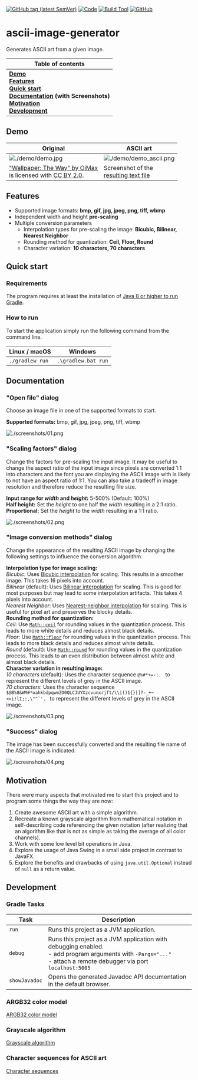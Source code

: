 [![GitHub tag (latest SemVer)](https://img.shields.io/github/v/tag/ennoxhd/ascii-image-generator?include_prereleases&label=version&sort=semver)](https://github.com/ennoxhd/ascii-image-generator/tags)
[![Code](https://img.shields.io/badge/code-Java%2015-blue)](https://jdk.java.net/15/)
[![Build Tool](https://img.shields.io/badge/build%20tool-Gradle%206.8.3-yellow)](https://gradle.org/releases/)
[![GitHub](https://img.shields.io/github/license/ennoxhd/ascii-image-generator)](https://opensource.org/licenses/MIT)

# ascii-image-generator
Generates ASCII art from a given image.

| **Table of contents** |
| --------------------- |
| **[Demo](#demo)**<br />**[Features](#features)**<br />**[Quick start](#quick-start)**<br />**[Documentation](#documentation) (with Screenshots)**<br />**[Motivation](#motivation)**<br />**[Development](#development)** |

## Demo
| Original | ASCII art |
| -------- | --------- |
| ![./demo/demo.jpg](./demo/demo.jpg) | ![./demo/demo_ascii.png](./demo/demo_ascii.png) |
| ["Wallpaper: The Way" by OiMax](https://www.flickr.com/photos/72396314@N00/3733544507)<br />is licensed with [CC BY 2.0](https://creativecommons.org/licenses/by/2.0/). | Screenshot of the<br />[resulting text file](./demo/demo.txt) |

## Features
- Supported image formats: **bmp, gif, jpg, jpeg, png, tiff, wbmp**
- Independent width and height **pre-scaling**
- Multiple conversion parameters
    - Interpolation types for pre-scaling the image: **Bicubic, Bilinear, Nearest Neighbor**
    - Rounding method for quantization: **Ceil, Floor, Round**
    - Character variation: **10 characters, 70 characters**

## Quick start

### Requirements
The program requires at least the installation of [Java 8 or higher to run Gradle](https://docs.gradle.org/current/userguide/installation.html#sec:prerequisites).

### How to run
To start the application simply run the following command from the command line.

| Linux / macOS   | Windows             |
| --------------- | ------------------- |
| `./gradlew run` | `.\gradlew.bat run` |

## Documentation
### "Open file" dialog
Choose an image file in one of the supported formats to start.

**Supported formats:** bmp, gif, jpg, jpeg, png, tiff, wbmp

![./screenshots/01.png](./screenshots/01.png)


### "Scaling factors" dialog
Change the factors for pre-scaling the input image. It may be useful to change the aspect ratio of the input image since pixels are converted 1:1 into characters and the font you are displaying the ASCII image with is likely to not have an aspect ratio of 1:1. You can also take a tradeoff in image resolution and therefore reduce the resulting file size.

**Input range for _width_ and _height_:** 5-500% (Default: 100%)\
**Half height:** Set the _height_ to one half the _width_ resulting in a 2:1 ratio.\
**Proportional:** Set the _height_ to the _width_ resulting in a 1:1 ratio.

![./screenshots/02.png](./screenshots/02.png)

### "Image conversion methods" dialog
Change the appearance of the resulting ASCII image by changing the following settings to influence the conversion algorithm.

**Interpolation type for image scaling:**\
_Bicubic_: Uses [Bicubic interpolation](https://en.wikipedia.org/wiki/Bicubic_interpolation) for scaling. This results in a smoother image. This takes 16 pixels into account.\
_Bilinear_ (default): Uses [Bilinear interpolation](https://en.wikipedia.org/wiki/Bilinear_interpolation) for scaling. This is good for most purposes but may lead to some interpolation artifacts. This takes 4 pixels into account.\
_Nearest Neighbor_: Uses [Nearest-neighbor interpolation](https://en.wikipedia.org/wiki/Nearest-neighbor_interpolation) for scaling. This is useful for pixel art and preserves the blocky details.\
**Rounding method for quantization:**\
_Ceil_: Use [`Math::ceil`](https://docs.oracle.com/en/java/javase/15/docs/api/java.base/java/lang/Math.html#ceil(double)) for rounding values in the quantization process. This leads to more white details and reduces almost black details.\
_Floor_: Use [`Math::floor`](https://docs.oracle.com/en/java/javase/15/docs/api/java.base/java/lang/Math.html#floor(double)) for rounding values in the quantization process. This leads to more black details and reduces almost white details.\
_Round_ (default): Use [`Math::round`](https://docs.oracle.com/en/java/javase/15/docs/api/java.base/java/lang/Math.html#round(double)) for rounding values in the quantization process. This leads to an even distribution between almost white and almost black details.\
**Character variation in resulting image:**\
_10 characters_ (default): Uses the character sequence `@%#*+=-:. ` to represent the different levels of grey in the ASCII image.\
_70 characters_: Uses the character sequence ``$@B%8&WM#*oahkbdpqwmZO0QLCJUYXzcvunxrjft/\\|()1{}[]?-_+~<>i!lI;:,\"^`'. `` to represent the different levels of grey in the ASCII image.

![./screenshots/03.png](./screenshots/03.png)

### "Success" dialog
The image has been successfully converted and the resulting file name of the ASCII image is indicated.

![./screenshots/04.png](./screenshots/04.png)

## Motivation
There were many aspects that motivated me to start this project and
to program some things the way they are now:
1. Create awesome ASCII art with a simple algorithm.
1. Recreate a known grayscale algorithm from mathematical notation in self-describing code referencing the given notation
(after realizing that an algorithm like that is not as simple as taking the average of all color channels).
1. Work with some low level bit operations in Java.
1. Explore the usage of Java Swing in a small side project in contrast to JavaFX.
1. Explore the benefits and drawbacks of using `java.util.Optional` instead of `null` as a return value.

## Development

### Gradle Tasks
| Task          | Description |
| ------------- | ----------- |
| `run`         | Runs this project as a JVM application. |
| `debug`       | Runs this project as a JVM application with debugging enabled.<br />- add program arguments with `-Pargs="..."`<br />- attach a remote debugger via port `localhost:5005` |
| `showJavadoc` | Opens the generated Javadoc API documentation in the default browser. |

### ARGB32 color model
[ARGB32 color model](https://en.wikipedia.org/wiki/RGBA_color_model#ARGB32)

### Grayscale algorithm
[Grayscale algorithm](https://en.m.wikipedia.org/wiki/Grayscale#Colorimetric_(perceptual_luminance-preserving)_conversion_to_grayscale)

### Character sequences for ASCII art
[Character sequences](http://paulbourke.net/dataformats/asciiart/)
